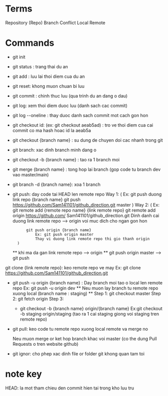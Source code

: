 # Terms

Repository (Repo)
Branch
Conflict
Local
Remote

# Commands

- git init
- git status : trang thai du an
- git add : luu lai thoi diem cua du an
- git reset: khong muon chuan bi luu
- git commit : chinh thuc luu (qua trinh du an dang o dau)
- git log: xem thoi diem duoc luu (danh sach cac commit)
- git log --oneline : thay duoc danh sach commit mot cach gon hon
- git checkout id: (ex: git checkout aeab5ad) : tro ve thoi diem cua cai commit co ma hash hoac id la aeab5a
- git checkout {branch name} : su dung de chuyen doi cac nhanh trong git
- git branch: xac dinh branch minh dang o
- git checkout -b {branch name} : tao ra 1 branch moi
- git merge {branch name} : tong hop lai branch (gop code tu branch dev vao master/main)
- git branch -d {branch name}: xoa 1 branch
- git push: day code tai HEAD len remote repo
  Way 1:
  (
  Ex: git push duong link repo {branch name}
  git push https://github.com/Sam141101/github_direction.git master
  )
  Way 2:
  (
  Ex:
  git remote add {remote repo name} {link remote repo}
  git remote add origin https://github.com/ Sam141101/github_direction.git
  Dinh danh cai duong link remote repo --> origin voi muc dich cho ngan gon hon

            git push origin {branch name}
                Ex: git push origin master
                Thay vi duong link remote repo thi gio thanh origin
        )

  ** khi ma da gan link remote repo --> origin **
  git push origin master --> git push

git clone {link remote repo}: keo remote repo ve may
Ex: git clone https://github.com/Sam141101/github_direction.git

- git push -u origin {branch name} : Day branch moi tao o local len remote repo
  Ex: git push -u origin dev
  ** Neu muon lay branch tu remote repo xuong local (branch name : staging) **
  Step 1: git checkout master
  Step 2: git fetch origin
  Step 3:

  - git checkout -b {branch name} origin/{branch name}
    Ex:git checkout -b staging origin/staging (tao ra 1 cai staging giong voi staging tren remote repo)

- git pull: keo code tu remote repo xuong local remote va merge no

  Neu muon merge or ket hop branch khac voi master (co the dung Pull Requests o tren website github)

- git ignor: cho phep xac dinh file or folder git khong quan tam toi

# note key

HEAD: la mot tham chieu den commit hien tai trong kho luu tru

